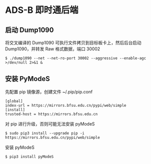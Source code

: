 # ADS-B 即时通后端

## 启动 Dump1090

将交叉编译的 Dump1090 可执行文件拷贝到目标板卡上，然后后台启动 Dump1090，并转发 Raw 格式数据，端口 30002

```shell
$ ./dump1090 --net --net-ro-port 30002 --aggressive --enable-agc >/dev/null 2>&1 &
```

## 安装 PyModeS

先配置 pip 镜像源，创建文件 ~/.pip/pip.conf

```
[global]
index-url = https://mirrors.bfsu.edu.cn/pypi/web/simple
[install]
trusted-host = https://mirrors.bfsu.edu.cn
```

对 pip 进行升级，否则可能无法安装 pyModeS

```shell
$ sudo pip3 install --upgrade pip -i https://mirrors.bfsu.edu.cn/pypi/web/simple
```

安装 pyModeS

```shell
$ pip3 install pyModeS
```
